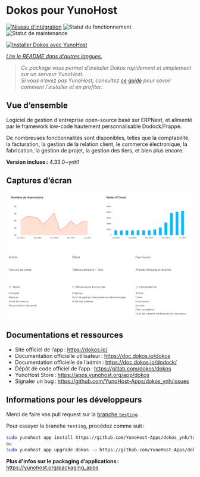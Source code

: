<!--
Nota bene : ce README est automatiquement généré par <https://github.com/YunoHost/apps/tree/master/tools/readme_generator>
Il NE doit PAS être modifié à la main.
-->

# Dokos pour YunoHost

[![Niveau d’intégration](https://dash.yunohost.org/integration/dokos.svg)](https://ci-apps.yunohost.org/ci/apps/dokos/) ![Statut du fonctionnement](https://ci-apps.yunohost.org/ci/badges/dokos.status.svg) ![Statut de maintenance](https://ci-apps.yunohost.org/ci/badges/dokos.maintain.svg)

[![Installer Dokos avec YunoHost](https://install-app.yunohost.org/install-with-yunohost.svg)](https://install-app.yunohost.org/?app=dokos)

*[Lire le README dans d'autres langues.](./ALL_README.md)*

> *Ce package vous permet d’installer Dokos rapidement et simplement sur un serveur YunoHost.*  
> *Si vous n’avez pas YunoHost, consultez [ce guide](https://yunohost.org/install) pour savoir comment l’installer et en profiter.*

## Vue d’ensemble

Logiciel de gestion d'entreprise open-source basé sur ERPNext, et alimenté par le framework low-code hautement personnalisable Dodock/Frappe.

De nombreuses fonctionnalités sont disponibles, telles que la comptabilité, la facturation, la gestion de la relation client, le commerce électronique, la fabrication, la gestion de projet, la gestion des tiers, et bien plus encore.



**Version incluse :** 4.33.0~ynh1

## Captures d’écran

![Capture d’écran de Dokos](./doc/screenshots/dashboard.png)

## Documentations et ressources

- Site officiel de l’app : <https://dokos.io/>
- Documentation officielle utilisateur : <https://doc.dokos.io/dokos>
- Documentation officielle de l’admin : <https://doc.dokos.io/dodock/>
- Dépôt de code officiel de l’app : <https://gitlab.com/dokos/dokos>
- YunoHost Store : <https://apps.yunohost.org/app/dokos>
- Signaler un bug : <https://github.com/YunoHost-Apps/dokos_ynh/issues>

## Informations pour les développeurs

Merci de faire vos pull request sur la [branche `testing`](https://github.com/YunoHost-Apps/dokos_ynh/tree/testing).

Pour essayer la branche `testing`, procédez comme suit :

```bash
sudo yunohost app install https://github.com/YunoHost-Apps/dokos_ynh/tree/testing --debug
ou
sudo yunohost app upgrade dokos -u https://github.com/YunoHost-Apps/dokos_ynh/tree/testing --debug
```

**Plus d’infos sur le packaging d’applications :** <https://yunohost.org/packaging_apps>
